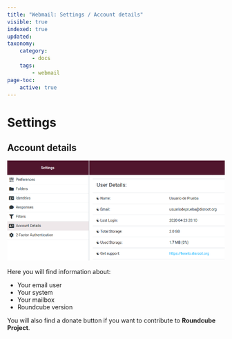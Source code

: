 ```yaml
---
title: "Webmail: Settings / Account details"
visible: true
indexed: true
updated:
taxonomy:
    category:
        - docs
    tags:
        - webmail
page-toc:
    active: true
---
```


# Settings

## Account details

![Account details](en/set_account.png)

Here you will find information about:
  - Your email user
  - Your system
  - Your mailbox
  - Roundcube version

You will also find a donate button if you want to contribute to **Roundcube Project**.
